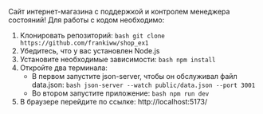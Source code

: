 Сайт интернет-магазина с поддержкой и контролем менеджера состояний!
Для работы с кодом необходимо:
1. Клонировать репозиторий: ```bash git clone https://github.com/frankiww/shop_ex1```
2. Убедитесь, что у вас установлен Node.js
3. Установите необходимые зависимости: ```bash npm install```
4. Откройте два терминала:
   - В первом запустите json-server, чтобы он обслуживал файл data.json: ```bash json-server --watch public/data.json --port 3001```
   - Во втором запустите приложение: ```bash npm run dev```
5. В браузере перейдите по ссылке: http://localhost:5173/
